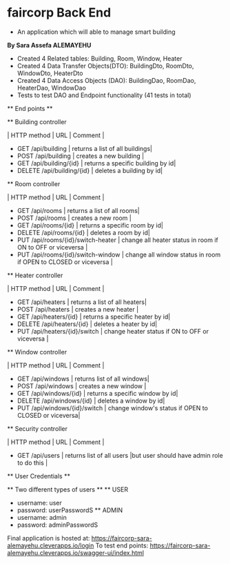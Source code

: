 
# faircorp Back End #

* An application which will able to manage smart building 

**By Sara Assefa ALEMAYEHU**

* Created 4 Related tables: Building, Room, Window, Heater
* Created 4 Data Transfer Objects(DTO): BuildingDto, RoomDto, WindowDto, HeaterDto
* Created 4 Data Access Objects (DAO): BuildingDao, RoomDao, HeaterDao, WindowDao
* Tests to test DAO and Endpoint functionality (41 tests in total)

** End points **

** Building controller 

| HTTP method | URL | Comment |

* GET  /api/building | returns a list of all buildings|
* POST  /api/building | creates a new building |
* GET  /api/building/{id} | returns a specific building by id|
* DELETE  /api/building/{id} | deletes a building by id|

** Room controller 

| HTTP method | URL | Comment |

* GET /api/rooms | returns a list of all rooms|
* POST /api/rooms | creates a new room |
* GET /api/rooms/{id} | returns a specific room by id|
* DELETE /api/rooms/{id} | deletes a room by id|
* PUT /api/rooms/{id}/switch-heater | change all heater status in room if ON to OFF or viceversa |
* PUT /api/rooms/{id}/switch-window | change all window status in room if OPEN to CLOSED or viceversa |

** Heater controller 

| HTTP method | URL | Comment |

* GET /api/heaters | returns a list of all heaters|
* POST /api/heaters | creates a new heater |
* GET /api/heaters/{id} | returns a specific heater by id|
* DELETE /api/heaters/{id} | deletes a heater by id|
* PUT /api/heaters/{id}/switch | change heater status if ON to OFF or viceversa |

** Window controller 

| HTTP method | URL | Comment |

* GET /api/windows | returns list of all windows|
* POST /api/windows | creates a new window |
* GET /api/windows/{id} | returns a specific window by id|
* DELETE /api/windows/{id} | deletes a window by id|
* PUT /api/windows/{id}/switch | change window's status if OPEN to CLOSED or viceversa|

** Security controller 

| HTTP method | URL | Comment |

* GET /api/users | returns list of all users |but user should have admin role to do this |

** User Credentials **

** Two different types of users **
** USER
  * username: user
  * password: userPasswordS
** ADMIN 
  * username: admin
  * password: adminPasswordS
  
 Final application is hosted at: https://faircorp-sara-alemayehu.cleverapps.io/login
 To test end points: https://faircorp-sara-alemayehu.cleverapps.io/swagger-ui/index.html